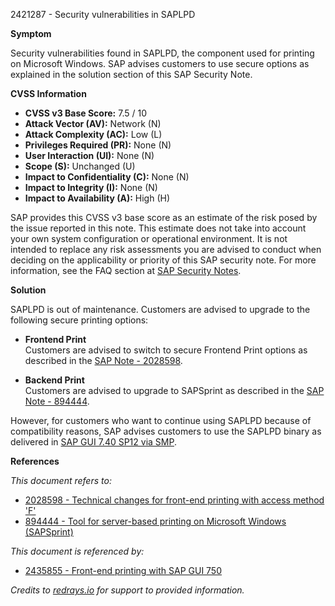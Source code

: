 2421287 - Security vulnerabilities in SAPLPD

**Symptom**

Security vulnerabilities found in SAPLPD, the component used for printing on Microsoft Windows. SAP advises customers to use secure options as explained in the solution section of this SAP Security Note.

**CVSS Information**

- **CVSS v3 Base Score:** 7.5 / 10
- **Attack Vector (AV):** Network (N)
- **Attack Complexity (AC):** Low (L)
- **Privileges Required (PR):** None (N)
- **User Interaction (UI):** None (N)
- **Scope (S):** Unchanged (U)
- **Impact to Confidentiality (C):** None (N)
- **Impact to Integrity (I):** None (N)
- **Impact to Availability (A):** High (H)

SAP provides this CVSS v3 base score as an estimate of the risk posed by the issue reported in this note. This estimate does not take into account your own system configuration or operational environment. It is not intended to replace any risk assessments you are advised to conduct when deciding on the applicability or priority of this SAP security note. For more information, see the FAQ section at [SAP Security Notes](https://me.sap.com/securitynotes).

**Solution**

SAPLPD is out of maintenance. Customers are advised to upgrade to the following secure printing options:

- **Frontend Print**  
  Customers are advised to switch to secure Frontend Print options as described in the [SAP Note - 2028598](https://me.sap.com/notes/2028598).

- **Backend Print**  
  Customers are advised to upgrade to SAPSprint as described in the [SAP Note - 894444](https://me.sap.com/notes/894444).

However, for customers who want to continue using SAPLPD because of compatibility reasons, SAP advises customers to use the SAPLPD binary as delivered in [SAP GUI 7.40 SP12 via SMP](https://me.sap.com/notes/0002421287).

**References**

*This document refers to:*
- [2028598 - Technical changes for front-end printing with access method 'F'](https://me.sap.com/notes/2028598)
- [894444 - Tool for server-based printing on Microsoft Windows (SAPSprint)](https://me.sap.com/notes/894444)

*This document is referenced by:*
- [2435855 - Front-end printing with SAP GUI 750](https://me.sap.com/notes/2435855)

*Credits to [redrays.io](https://redrays.io) for support to provided information.*